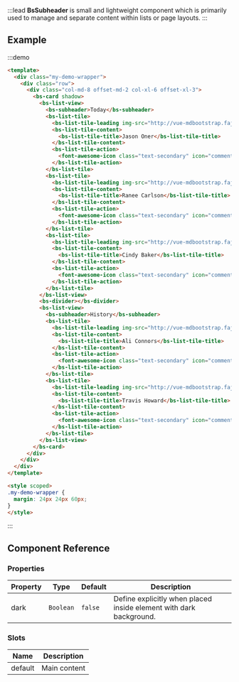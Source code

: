 :::lead
**BsSubheader** is small and lightweight component which is primarily used to manage and separate content within
lists or page layouts.
:::


## Example

:::demo
```html
<template>
  <div class="my-demo-wrapper">
    <div class="row">
      <div class="col-md-8 offset-md-2 col-xl-6 offset-xl-3">
        <bs-card shadow>
          <bs-list-view>
            <bs-subheader>Today</bs-subheader>
            <bs-list-tile>
              <bs-list-tile-leading img-src="http://vue-mdbootstrap.fajarconsultant.com/img/1.jpg" circle></bs-list-tile-leading>
              <bs-list-tile-content>
                <bs-list-tile-title>Jason Oner</bs-list-tile-title>
              </bs-list-tile-content>
              <bs-list-tile-action>
                <font-awesome-icon class="text-secondary" icon="comment-alt" size="lg"></font-awesome-icon>
              </bs-list-tile-action>
            </bs-list-tile>
            <bs-list-tile>
              <bs-list-tile-leading img-src="http://vue-mdbootstrap.fajarconsultant.com/img/2.jpg" circle></bs-list-tile-leading>
              <bs-list-tile-content>
                <bs-list-tile-title>Ranee Carlson</bs-list-tile-title>
              </bs-list-tile-content>
              <bs-list-tile-action>
                <font-awesome-icon class="text-secondary" icon="comment-alt" size="lg"></font-awesome-icon>
              </bs-list-tile-action>
            </bs-list-tile>
            <bs-list-tile>
              <bs-list-tile-leading img-src="http://vue-mdbootstrap.fajarconsultant.com/img/3.jpg" circle></bs-list-tile-leading>
              <bs-list-tile-content>
                <bs-list-tile-title>Cindy Baker</bs-list-tile-title>
              </bs-list-tile-content>
              <bs-list-tile-action>
                <font-awesome-icon class="text-secondary" icon="comment-alt" size="lg"></font-awesome-icon>
              </bs-list-tile-action>
            </bs-list-tile>
          </bs-list-view>
          <bs-divider></bs-divider>
          <bs-list-view>
            <bs-subheader>History</bs-subheader>
            <bs-list-tile>
              <bs-list-tile-leading img-src="http://vue-mdbootstrap.fajarconsultant.com/img/4.jpg" circle></bs-list-tile-leading>
              <bs-list-tile-content>
                <bs-list-tile-title>Ali Connors</bs-list-tile-title>
              </bs-list-tile-content>
              <bs-list-tile-action>
                <font-awesome-icon class="text-secondary" icon="comment-alt" size="lg"></font-awesome-icon>
              </bs-list-tile-action>
            </bs-list-tile>
            <bs-list-tile>
              <bs-list-tile-leading img-src="http://vue-mdbootstrap.fajarconsultant.com/img/5.jpg" circle></bs-list-tile-leading>
              <bs-list-tile-content>
                <bs-list-tile-title>Travis Howard</bs-list-tile-title>
              </bs-list-tile-content>
              <bs-list-tile-action>
                <font-awesome-icon class="text-secondary" icon="comment-alt" size="lg"></font-awesome-icon>
              </bs-list-tile-action>
            </bs-list-tile>
          </bs-list-view>
        </bs-card>
      </div>
    </div>
  </div>
</template>

<style scoped>
.my-demo-wrapper {
  margin: 24px 24px 60px;
}
</style>
```
:::


## Component Reference

### Properties

<div class="cmp-property">

| Property     | Type        | Default  | Description |
|--------------|-------------|----------|-------------|
| dark         | `Boolean`   | `false`  | Define explicitly when placed inside element with dark background. |

</div>


### Slots

<div class="cmp-property">

| Name    | Description  |
|---------|--------------|
| default | Main content |

</div>
